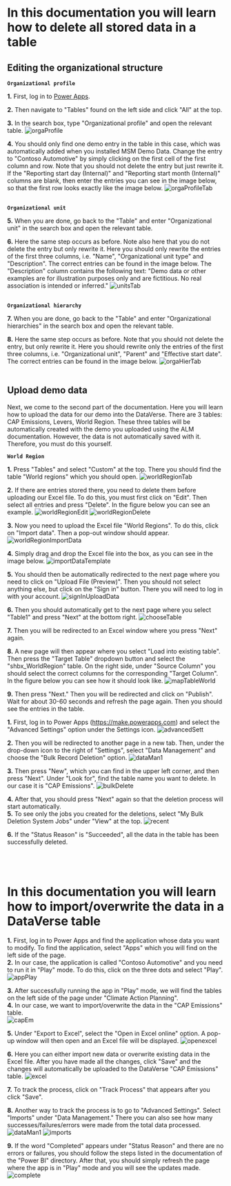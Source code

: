 # In this documentation you will learn how to delete all stored data in a table

## Editing the organizational structure

**`Organizational profile`**

**1.** First, log in to [Power Apps](https://make.powerapps.com/).

**2.** Then navigate to "Tables" found on the left side and click "All" at the top.

**3.** In the search box, type "Organizational profile" and open the relevant table.
  ![orgaProfile](https://github.com/shbxio/CAP/assets/43991954/f1b3530a-9a3a-408b-ab7b-5095c7278f88)

**4.** You should only find one demo entry in the table in this case, which was automatically added when you installed MSM Demo Data. Change the entry to "Contoso Automotive" by simply clicking on the first cell of the first column and row. Note that you should not delete the entry but just rewrite it. If the "Reporting start day (Internal)" and "Reporting start month (Internal)" columns are blank, then enter the entries you can see in the image below, so that the first row looks exactly like the image below.
  ![orgaProfileTab](https://github.com/shbxio/CAP/assets/43991954/038cf34f-60d9-41a1-aaeb-81b097663aaf)
<br />
<br />

**`Organizational unit`**  

**5.** When you are done, go back to the "Table" and enter "Organizational unit" in the search box and open the relevant table.

**6.** Here the same step occurs as before. Note also here that you do not delete the entry but only rewrite it. Here you should only rewrite the entries of the first three columns, i.e. "Name", "Organizational unit type" and "Description". The correct entries can be found in the image below. The "Description" column contains the following text: "Demo data or other examples are for illustration purposes only and are fictitious. No real association is intended or inferred."
  ![unitsTab](https://github.com/shbxio/CAP/assets/43991954/fe9c3a39-21b0-4416-bcf3-76e9228c9b9f)
<br />
<br />

**`Organizational hierarchy`**

**7.** When you are done, go back to the "Table" and enter "Organizational hierarchies" in the search box and open the relevant table.

**8.** Here the same step occurs as before. Note that you should not delete the entry, but only rewrite it. Here you should rewrite only the entries of the first three columns, i.e. "Organizational unit", "Parent" and "Effective start date". The correct entries can be found in the image below.
  ![orgaHierTab](https://github.com/shbxio/CAP/assets/43991954/b76ac2df-7d4f-4c9b-9c88-71c8e6b4e56d)
<br />
<br />


## Upload demo data

Next, we come to the second part of the documentation. Here you will learn how to upload the data for our demo into the DataVerse. There are 3 tables: CAP Emissions, Levers, World Region.
These three tables will be automatically created with the demo you uploaded using the ALM documentation. However, the data is not automatically saved with it. Therefore, you must do this yourself.

**`World Region`** 

**1.** Press "Tables" and select "Custom" at the top. There you should find the table "World regions" which you should open.
  ![worldRegionTab](https://github.com/shbxio/CAP/assets/43991954/bec82215-1860-4d48-9ffb-01ef383b5902)

**2.** If there are entries stored there, you need to delete them before uploading our Excel file. To do this, you must first click on "Edit". Then select all entries and press "Delete". In the figure below you can see an example.
![worldRegionEdit](https://github.com/shbxio/CAP/assets/43991954/c6d9425d-30ed-4336-8ff5-118bbd061278)
![worldRegionDelete](https://github.com/shbxio/CAP/assets/43991954/d87c5bee-36c5-4709-afc7-62151ee106bc)

**3.** Now you need to upload the Excel file "World Regions". To do this, click on "Import data". Then a pop-out window should appear.
![worldRegionImportData](https://github.com/shbxio/CAP/assets/43991954/2a6a7395-fd2b-4dcd-93c5-8b582ecd7509)
 
**4.** Simply drag and drop the Excel file into the box, as you can see in the image below.
![importDataTemplate](https://github.com/shbxio/CAP/assets/43991954/ea24effc-af94-4d0f-92a8-0c7380c1fea2)

**5.** You should then be automatically redirected to the next page where you need to click on "Upload File (Preview)". Then you should not select anything else, but click on the "Sign in" button. There you will need to log in with your account.
![signInUploadData](https://github.com/shbxio/CAP/assets/43991954/c8aecab5-8ebf-4e14-81ae-59f54f3b4436)
 
**6.** Then you should automatically get to the next page where you select "Table1" and press "Next" at the bottom right.
![chooseTable](https://github.com/shbxio/CAP/assets/43991954/89fc0487-412f-4c5a-a1d6-4e4e8d3b7287)

**7.** Then you will be redirected to an Excel window where you press "Next" again.
    
**8.** A new page will then appear where you select "Load into existing table". Then press the "Target Table" dropdown button and select the "shbx_WorldRegion" table. On the right side, under "Source Column" you should select the correct columns for the corresponding "Target Column". In the figure below you can see how it should look like.
![mapTableWorld](https://github.com/shbxio/CAP/assets/43991954/56233cca-b512-452d-8f14-609b36f87dc6)
 
**9.** Then press "Next." Then you will be redirected and click on "Publish". Wait for about 30-60 seconds and refresh the page again. Then you should see the entries in the table.



**1.** First, log in to Power Apps (https://make.powerapps.com) and select the "Advanced Settings" option under the Settings icon.
![advancedSett](https://github.com/shbxio/CAP/assets/43991954/43ccf942-6bcf-4980-874d-cfa950669ee8)


**2.** Then you will be redirected to another page in a new tab. Then, under the drop-down icon to the right of "Settings", select "Data Management" and choose the "Bulk Record Deletion" option.
![dataMan1](https://github.com/shbxio/CAP/assets/43991954/70d5681d-3773-4187-9fb5-a01961332a91)


**3.** Then press "New", which you can find in the upper left corner, and then press "Next". Under "Look for", find the table name you want to delete. In our case it is "CAP Emissions".
![bulkDelete](https://github.com/shbxio/CAP/assets/43991954/4b3c5dfc-2c11-4fc4-a86d-0d7c9caba947)


**4.** After that, you should press "Next" again so that the deletion process will start automatically. <br>
**5.** To see only the jobs you created for the deletions, select "My Bulk Deletion System Jobs" under "View" at the top.
![recent](https://github.com/shbxio/CAP/assets/43991954/d553b9f5-a71e-4554-9d53-6cf621adaab4)


**6.** If the "Status Reason" is "Succeeded", all the data in the table has been successfully deleted.
<br> <br> <br> <br>


# In this documentation you will learn how to import/overwrite the data in a DataVerse table

**1.** First, log in to Power Apps and find the application whose data you want to modify. To find the application, select "Apps" which you will find on the left side of the page. <br>
**2.** In our case, the application is called "Contoso Automotive" and you need to run it in "Play" mode. To do this, click on the three dots and select "Play".
![appPlay](https://github.com/shbxio/CAP/assets/43991954/7e579118-ab14-441b-8442-0f1dbfb56f4d)


**3.** After successfully running the app in "Play" mode, we will find the tables on the left side of the page under "Climate Action Planning". <br>
**4.** In our case, we want to import/overwrite the data in the "CAP Emissions" table. <br>
![capEm](https://github.com/shbxio/CAP/assets/43991954/f82a5f17-6132-47fe-aa64-31d1791cbadd)


**5.** Under "Export to Excel", select the "Open in Excel online" option. A pop-up window will then open and an Excel file will be displayed.
![openexcel](https://github.com/shbxio/CAP/assets/43991954/81dac95e-ad17-4ece-83e8-364544054575)


**6.** Here you can either import new data or overwrite existing data in the Excel file. After you have made all the changes, click "Save" and the changes will automatically be uploaded to the DataVerse "CAP Emissions" table.
![excel](https://github.com/shbxio/CAP/assets/43991954/f8ab09ae-b31d-4290-8616-4e2b063eb594)

	
**7.** To track the process, click on "Track Process" that appears after you click "Save". 

**8.** Another way to track the process is to go to "Advanced Settings". Select "Imports" under "Data Management." There you can also see how many successes/failures/errors were made from the total data processed.
![dataMan1](https://github.com/shbxio/CAP/assets/43991954/68780ace-9e52-4805-8a9d-8c009d2f5e41)
![imports](https://github.com/shbxio/CAP/assets/43991954/ceff375c-55d7-4425-b48c-2a7db10d14da)


**9.** If the word "Completed" appears under "Status Reason" and there are no errors or failures, you should follow the steps listed in the documentation of the "Power BI" directory. After that, you should simply refresh the page where the app is in "Play" mode and you will see the updates made. <br>
![complete](https://github.com/shbxio/CAP/assets/43991954/dc785812-a411-49c0-bbfc-2bdea8b97127)

